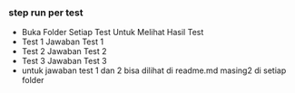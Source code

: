 ### step run per test
- Buka Folder Setiap Test Untuk Melihat Hasil Test
- Test 1 Jawaban Test 1
- Test 2 Jawaban Test 2
- Test 3 Jawaban Test 3
- untuk jawaban test 1 dan 2 bisa dilihat di readme.md masing2 di setiap folder
